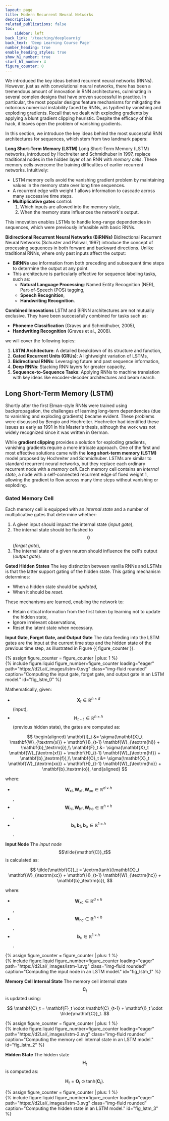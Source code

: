 ```yaml
---
layout: page
title: Modern Recurrent Neural Networks
description: 
related_publications: false
toc:
    sidebar: left
back_link: '/teaching/deeplearnig'
back_text: 'Deep Learning Course Page'
number_heading: true
enable_heading_styles: true
show_h1_number: true
start_h1_number: 4
figure_counter: 0
---
```


We introduced the key ideas behind recurrent neural networks (RNNs). However, just as with convolutional neural networks, there has been a tremendous amount of innovation in RNN architectures, culminating in several complex designs that have proven successful in practice. In particular, the most popular designs feature mechanisms for mitigating the notorious numerical instability faced by RNNs, as typified by vanishing and exploding gradients. Recall that we dealt with exploding gradients by applying a blunt gradient clipping heuristic. Despite the efficacy of this hack, it leaves open the problem of vanishing gradients.

In this section, we introduce the key ideas behind the most successful RNN architectures for sequences, which stem from two landmark papers:

**Long Short-Term Memory (LSTM)** Long Short-Term Memory (LSTM) networks, introduced by Hochreiter and Schmidhuber in 1997, replace traditional nodes in the hidden layer of an RNN with *memory cells*. These memory cells overcome the training difficulties of earlier recurrent networks. Intuitively:
- LSTM memory cells avoid the vanishing gradient problem by maintaining values in the memory state over long time sequences. 
- A recurrent edge with weight 1 allows information to cascade across many successive time steps.
- **Multiplicative gates** control:
  1. Which inputs are allowed into the memory state,
  2. When the memory state influences the network's output.

This innovation enables LSTMs to handle long-range dependencies in sequences, which were previously infeasible with basic RNNs.

**Bidirectional Recurrent Neural Networks (BiRNNs)** Bidirectional Recurrent Neural Networks (Schuster and Paliwal, 1997) introduce the concept of processing sequences in both forward and backward directions. Unlike traditional RNNs, where only past inputs affect the output:
- **BiRNNs** use information from both preceding and subsequent time steps to determine the output at any point.
- This architecture is particularly effective for sequence labeling tasks, such as:
  - **Natural Language Processing**: Named Entity Recognition (NER), Part-of-Speech (POS) tagging,
  - **Speech Recognition**,
  - **Handwriting Recognition**.

**Combined Innovations** LSTM and BiRNN architectures are not mutually exclusive. They have been successfully combined for tasks such as:
- **Phoneme Classification** (Graves and Schmidhuber, 2005),
- **Handwriting Recognition** (Graves et al., 2008).

we will cover the following topics:
1. **LSTM Architecture**: A detailed breakdown of its structure and function,
2. **Gated Recurrent Units (GRUs)**: A lightweight variation of LSTMs,
3. **Bidirectional RNNs**: Leveraging future and past sequence information,
4. **Deep RNNs**: Stacking RNN layers for greater capacity,
5. **Sequence-to-Sequence Tasks**: Applying RNNs to machine translation with key ideas like encoder-decoder architectures and beam search.

## Long Short-Term Memory (LSTM)

Shortly after the first Elman-style RNNs were trained using backpropagation, the challenges of learning long-term dependencies (due to vanishing and exploding gradients) became evident. These problems were discussed by Bengio and Hochreiter. Hochreiter had identified these issues as early as 1991 in his Master's thesis, although the work was not widely recognized since it was written in German.

While **gradient clipping** provides a solution for exploding gradients, vanishing gradients require a more intricate approach. One of the first and most effective solutions came with the **long short-term memory (LSTM)** model proposed by Hochreiter and Schmidhuber. 
LSTMs are similar to standard recurrent neural networks, but they replace each ordinary recurrent node with a *memory cell*. Each memory cell contains an *internal state*, a node with a self-connected recurrent edge of fixed weight 1, allowing the gradient to flow across many time steps without vanishing or exploding.

### Gated Memory Cell 

Each memory cell is equipped with an *internal state*
and a number of multiplicative gates that determine whether:
1. A given input should impact the internal state (*input gate*),
2. The internal state should be flushed to $$0$$ (*forget gate*),
3. The internal state of a given neuron should influence the cell's output (*output gate*).

**Gated Hidden States** The key distinction between vanilla RNNs and LSTMs
is that the latter support gating of the hidden state.
This gating mechanism determines:
- When a hidden state should be *updated*,
- When it should be *reset*.

These mechanisms are learned, enabling the network to:
- Retain critical information from the first token by learning not to update the hidden state,
- Ignore irrelevant observations,
- Reset the latent state when necessary.

**Input Gate, Forget Gate, and Output Gate** The data feeding into the LSTM gates are the input at the current time step and the hidden state of the previous time step, as illustrated in Figure {{ figure_counter }}.

<div class="row mt-3">
    {% assign figure_counter = figure_counter | plus: 1 %}
    <div class="col-sm mt-3 mt-md-0">
        {% include figure.liquid
            figure_number=figure_counter
            loading="eager" path="https://d2l.ai/_images/lstm-0.svg" class="img-fluid rounded"
            caption="Computing the input gate, forget gate, and output gate in an LSTM model."
            id="fig_lstm_0" %}
    </div>
</div>

Mathematically, given:
- $$\mathbf{X}_t \in \mathbb{R}^{n \times d}$$ (input),
- $$\mathbf{H}_{t-1} \in \mathbb{R}^{n \times h}$$ (previous hidden state),
the gates are computed as:

$$
\begin{aligned}
\mathbf{I}_t &= \sigma(\mathbf{X}_t \mathbf{W}_{\textrm{xi}} + \mathbf{H}_{t-1} \mathbf{W}_{\textrm{hi}} + \mathbf{b}_\textrm{i}),\\
\mathbf{F}_t &= \sigma(\mathbf{X}_t \mathbf{W}_{\textrm{xf}} + \mathbf{H}_{t-1} \mathbf{W}_{\textrm{hf}} + \mathbf{b}_\textrm{f}),\\
\mathbf{O}_t &= \sigma(\mathbf{X}_t \mathbf{W}_{\textrm{xo}} + \mathbf{H}_{t-1} \mathbf{W}_{\textrm{ho}} + \mathbf{b}_\textrm{o}),
\end{aligned}
$$

where:
- $$\mathbf{W}_{\textrm{xi}}, \mathbf{W}_{\textrm{xf}}, \mathbf{W}_{\textrm{xo}} \in \mathbb{R}^{d \times h}$$,
- $$\mathbf{W}_{\textrm{hi}}, \mathbf{W}_{\textrm{hf}}, \mathbf{W}_{\textrm{ho}} \in \mathbb{R}^{h \times h}$$,
- $$\mathbf{b}_\textrm{i}, \mathbf{b}_\textrm{f}, \mathbf{b}_\textrm{o} \in \mathbb{R}^{1 \times h}$$.

**Input Node** The *input node* $$\tilde{\mathbf{C}}_t$$ is calculated as:

$$
\tilde{\mathbf{C}}_t = \textrm{tanh}(\mathbf{X}_t \mathbf{W}_{\textrm{xc}} + \mathbf{H}_{t-1} \mathbf{W}_{\textrm{hc}} + \mathbf{b}_\textrm{c}),
$$

where:
- $$\mathbf{W}_{\textrm{xc}} \in \mathbb{R}^{d \times h}$$,
- $$\mathbf{W}_{\textrm{hc}} \in \mathbb{R}^{h \times h}$$,
- $$\mathbf{b}_\textrm{c} \in \mathbb{R}^{1 \times h}$$.

<div class="row mt-3">
    {% assign figure_counter = figure_counter | plus: 1 %}
    <div class="col-sm mt-3 mt-md-0">
        {% include figure.liquid
            figure_number=figure_counter
            loading="eager" path="https://d2l.ai/_images/lstm-1.svg" class="img-fluid rounded"
            caption="Computing the input node in an LSTM model."
            id="fig_lstm_1" %}
    </div>
</div>

**Memory Cell Internal State** The memory cell internal state $$\mathbf{C}_t$$ is updated using:

$$
\mathbf{C}_t = \mathbf{F}_t \odot \mathbf{C}_{t-1} + \mathbf{I}_t \odot \tilde{\mathbf{C}}_t.
$$

<div class="row mt-3">
    {% assign figure_counter = figure_counter | plus: 1 %}
    <div class="col-sm mt-3 mt-md-0">
        {% include figure.liquid
            figure_number=figure_counter
            loading="eager" path="https://d2l.ai/_images/lstm-2.svg" class="img-fluid rounded"
            caption="Computing the memory cell internal state in an LSTM model."
            id="fig_lstm_2" %}
    </div>
</div>

**Hidden State** The hidden state $$\mathbf{H}_t$$ is computed as:

$$
\mathbf{H}_t = \mathbf{O}_t \odot \textrm{tanh}(\mathbf{C}_t).
$$

<div class="row mt-3">
    {% assign figure_counter = figure_counter | plus: 1 %}
    <div class="col-sm mt-3 mt-md-0">
        {% include figure.liquid
            figure_number=figure_counter
            loading="eager" path="https://d2l.ai/_images/lstm-3.svg" class="img-fluid rounded"
            caption="Computing the hidden state in an LSTM model."
            id="fig_lstm_3" %}
    </div>
</div>
